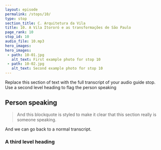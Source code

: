 ```yaml
---
layout: episode
permalink: /stops/10/
type: stop
section_title: C. Arquitetura da Vila
title: 10. A Vila Itororó e as transformações de São Paulo
page_rank: 10
stop_id: 10
audio_file: 10.mp3
hero_images:
hero_images:
 - path: 10-01.jpg
   alt_text: First example photo for stop 10
 - path: 10-02.jpg
   alt_text: Second example photo for stop 10
---
```


Replace this section of text with the full transcript of your audio guide stop. Use a second level heading to flag the person speaking

## Person speaking

> And this blockquote is styled to make it clear that this section really is someone speaking.

And we can go back to a normal transcript.

### A third level heading

